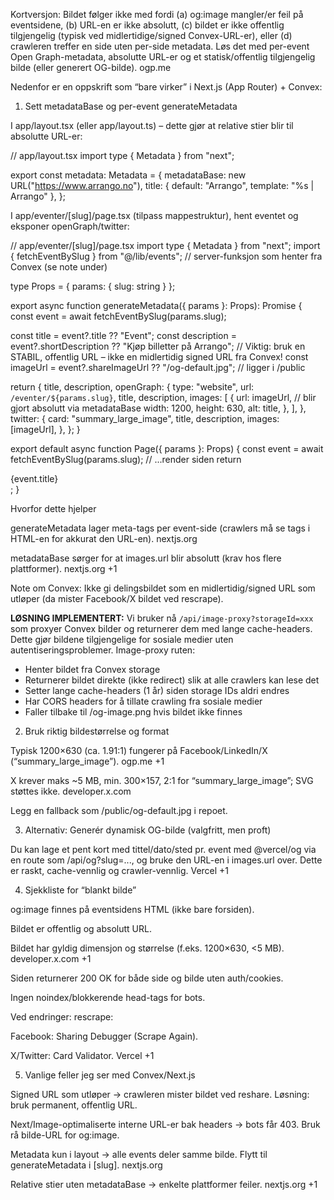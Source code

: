 Kortversjon: Bildet følger ikke med fordi (a) og:image mangler/er feil på eventsidene, (b) URL-en er ikke absolutt, (c) bildet er ikke offentlig tilgjengelig (typisk ved midlertidige/signed Convex-URL-er), eller (d) crawleren treffer en side uten per-side metadata. Løs det med per-event Open Graph-metadata, absolutte URL-er og et statisk/offentlig tilgjengelig bilde (eller generert OG-bilde). 
ogp.me

Nedenfor er en oppskrift som “bare virker” i Next.js (App Router) + Convex:

1) Sett metadataBase og per-event generateMetadata

I app/layout.tsx (eller app/layout.ts) – dette gjør at relative stier blir til absolutte URL-er:

// app/layout.tsx
import type { Metadata } from "next";

export const metadata: Metadata = {
  metadataBase: new URL("https://www.arrango.no"),
  title: { default: "Arrango", template: "%s | Arrango" },
};


I app/eventer/[slug]/page.tsx (tilpass mappestruktur), hent eventet og eksponer openGraph/twitter:

// app/eventer/[slug]/page.tsx
import type { Metadata } from "next";
import { fetchEventBySlug } from "@/lib/events"; // server-funksjon som henter fra Convex (se note under)

type Props = { params: { slug: string } };

export async function generateMetadata({ params }: Props): Promise<Metadata> {
  const event = await fetchEventBySlug(params.slug);

  const title = event?.title ?? "Event";
  const description = event?.shortDescription ?? "Kjøp billetter på Arrango";
  // Viktig: bruk en STABIL, offentlig URL – ikke en midlertidig signed URL fra Convex!
  const imageUrl = event?.shareImageUrl ?? "/og-default.jpg"; // ligger i /public

  return {
    title,
    description,
    openGraph: {
      type: "website",
      url: `/eventer/${params.slug}`,
      title,
      description,
      images: [
        {
          url: imageUrl, // blir gjort absolutt via metadataBase
          width: 1200,
          height: 630,
          alt: title,
        },
      ],
    },
    twitter: {
      card: "summary_large_image",
      title,
      description,
      images: [imageUrl],
    },
  };
}

export default async function Page({ params }: Props) {
  const event = await fetchEventBySlug(params.slug);
  // ...render siden
  return <div>{event.title}</div>;
}


Hvorfor dette hjelper

generateMetadata lager meta-tags per event-side (crawlers må se tags i HTML-en for akkurat den URL-en). 
nextjs.org

metadataBase sørger for at images.url blir absolutt (krav hos flere plattformer). 
nextjs.org
+1

Note om Convex: Ikke gi delingsbildet som en midlertidig/signed URL som utløper (da mister Facebook/X bildet ved rescrape). 

**LØSNING IMPLEMENTERT:** Vi bruker nå `/api/image-proxy?storageId=xxx` som proxyer Convex bilder og returnerer dem med lange cache-headers. Dette gjør bildene tilgjengelige for sosiale medier uten autentiseringsproblemer. Image-proxy ruten:
- Henter bildet fra Convex storage
- Returnerer bildet direkte (ikke redirect) slik at alle crawlers kan lese det
- Setter lange cache-headers (1 år) siden storage IDs aldri endres
- Har CORS headers for å tillate crawling fra sosiale medier
- Faller tilbake til /og-image.png hvis bildet ikke finnes

2) Bruk riktig bildestørrelse og format

Typisk 1200×630 (ca. 1.91:1) fungerer på Facebook/LinkedIn/X (“summary_large_image”). 
ogp.me
+1

X krever maks ~5 MB, min. 300×157, 2:1 for “summary_large_image”; SVG støttes ikke. 
developer.x.com

Legg en fallback som /public/og-default.jpg i repoet.

3) Alternativ: Generér dynamisk OG-bilde (valgfritt, men proft)

Du kan lage et pent kort med tittel/dato/sted pr. event med @vercel/og via en route som /api/og?slug=..., og bruke den URL-en i images.url over. Dette er raskt, cache-vennlig og crawler-vennlig. 
Vercel
+1

4) Sjekkliste for “blankt bilde”

og:image finnes på eventsidens HTML (ikke bare forsiden).

Bildet er offentlig og absolutt URL.

Bildet har gyldig dimensjon og størrelse (f.eks. 1200×630, <5 MB). 
developer.x.com
+1

Siden returnerer 200 OK for både side og bilde uten auth/cookies.

Ingen noindex/blokkerende head-tags for bots.

Ved endringer: rescrape:

Facebook: Sharing Debugger (Scrape Again).

X/Twitter: Card Validator. 
Vercel
+1

5) Vanlige feller jeg ser med Convex/Next.js

Signed URL som utløper → crawleren mister bildet ved reshare. Løsning: bruk permanent, offentlig URL.

Next/Image-optimaliserte interne URL-er bak headers → bots får 403. Bruk rå bilde-URL for og:image.

Metadata kun i layout → alle events deler samme bilde. Flytt til generateMetadata i [slug]. 
nextjs.org

Relative stier uten metadataBase → enkelte plattformer feiler. 
nextjs.org
+1